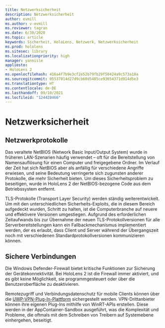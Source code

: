 ```yaml
---
title: Netzwerksicherheit
description: Netzwerksicherheit
author: evmill
ms.author: v-evmill
ms.reviewer: tagran
ms.date: 6/30/2020
ms.topic: article
keywords: Sicherheit, HoloLens, Netzwerk, Netzwerksicherheit
ms.prod: hololens
ms.sitesec: library
ms.localizationpriority: high
manager: yannisle
appliesto:
- HoloLens 2
ms.openlocfilehash: 416a4f7b9e3cf2e52b79fb29f50424a9c573a18a
ms.sourcegitcommit: 05537014d27d9cb60d5485ce93654371d914d5e3
ms.translationtype: HT
ms.contentlocale: de-DE
ms.lasthandoff: 09/10/2021
ms.locfileid: "124428466"
---
```

# <a name="network-security"></a>Netzwerksicherheit

## <a name="network-protocols"></a>Netzwerkprotokolle

Das veraltete NetBIOS (Network Basic Input/Output System) wurde in früheren LAN-Szenarien häufig verwendet – oft für die Bereitstellung von Namensauflösung für einen Computer und freigegebene Ordner. Im Verlauf der Zeit hat sich NetBIOS aber als anfällig für verschiedene Angriffe erwiesen, und seine Bedeutung verringerte sich zugunsten anderer Protokolle, die mehr Sicherheit bieten. Um dieses Sicherheitsproblem zu beseitigen, wurde in HoloLens 2 der NetBIOS-bezogene Code aus dem Betriebssystem entfernt.

TLS-Protokolle (Transport Layer Security) werden ständig weiterentwickelt. Um mit den unterschiedlichen Sicherheits-Exploits, die in diesem Bereich aufgedeckt wurden, Schritt zu halten, ist die Computerbranche auf neuere und effektivere Versionen umgestiegen. Aufgrund des erforderlichen Zeitaufwands bis zur Übernahme der neuen TLS-Protokollversionen für alle Serverbereitstellungen kann ein Fallbackmechanismus implementiert werden, der es erlaubt, dass Client und Server während der Übergangszeit noch mit verschiedenen Standardprotokollversionen kommunizieren können.

## <a name="secure-connectivity"></a>Sichere Verbindungen 

Die Windows Defender-Firewall bietet kritische Funktionen zur Sicherung der Gerätekonnektivität. Bei HoloLens 2 ist die Firewall immer aktiviert, und es gibt keine Möglichkeit, sie programmgesteuert oder über die Benutzeroberfläche zu deaktivieren.

Remotezugriff und Verbindungsdatenschutz für mobile Clients können über die [UWP-VPN-Plug-In-Plattform](/uwp/api/Windows.Networking.Vpn?view=winrt-19041) sichergestellt werden. VPN-Drittanbieter können ihre eigenen Plug-Ins mithilfe von WinRT-APIs erstellen. Diese werden in der AppContainer-Sandbox ausgeführt, was die Komplexität und Probleme, die oftmals mit dem Schreiben von Treibern auf Systemebene einhergehen, beseitigt.
